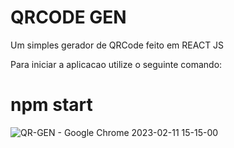 # QRCODE GEN

Um simples gerador de QRCode feito em REACT JS

Para iniciar a aplicacao utilize o seguinte comando:

# npm start

![QR-GEN - Google Chrome 2023-02-11 15-15-00](https://user-images.githubusercontent.com/86115368/218274645-a0cb8c2b-b971-4ee0-a202-6078b5b043c7.gif)

